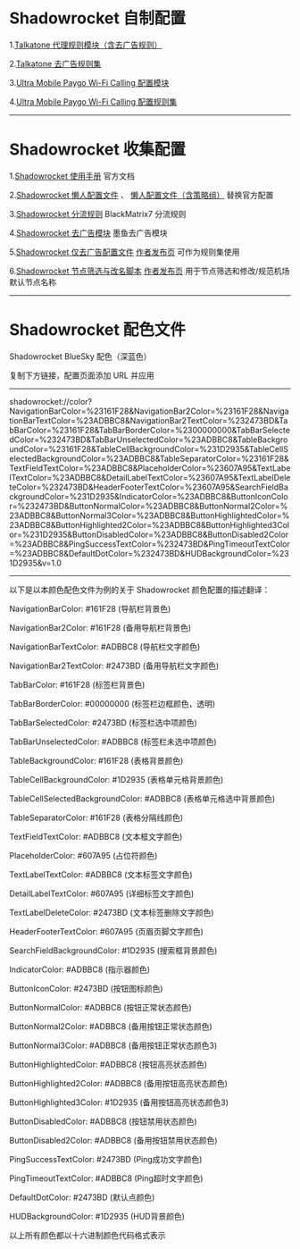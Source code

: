 # Shadowrocket 自制配置

1.[Talkatone 代理规则模块（含去广告规则）](https://raw.githubusercontent.com/LOWERTOP/Shadowrocket-First/refs/heads/main/Talkatone.sgmodule) 

2.[Talkatone 去广告规则集](https://raw.githubusercontent.com/LOWERTOP/Shadowrocket-First/refs/heads/main/TalkatoneAntiAds.txt)

3.[Ultra Mobile Paygo Wi-Fi Calling 配置模块](https://raw.githubusercontent.com/LOWERTOP/Shadowrocket-First/refs/heads/main/UltraMobileWiFiCalling.sgmodule)

4.[Ultra Mobile Paygo Wi-Fi Calling 配置规则集](https://raw.githubusercontent.com/LOWERTOP/Shadowrocket-First/refs/heads/main/UltraMobileWiFiCalling.list)

-----------------------------------------------------

# Shadowrocket 收集配置

1.[Shadowrocket 使用手册](https://github.com/wlxuf/Shadowrocket) 官方文档

2.[Shadowrocket 懒人配置文件](https://raw.githubusercontent.com/wlxuf/Shadowrocket/main/lazy.conf) 、 [懒人配置文件（含策略组）](https://raw.githubusercontent.com/wlxuf/Shadowrocket/main/lazy_group.conf) 替换官方配置

3.[Shadowrocket 分流规则](https://github.com/blackmatrix7/ios_rule_script/tree/master/rule/Shadowrocket) BlackMatrix7 分流规则

4.[Shadowrocket 去广告模块](https://raw.githubusercontent.com/ddgksf2013/Modules/main/Adblock.sgmodule) 墨鱼去广告模块

5.[Shadowrocket 仅去广告配置文件](https://johnshall.github.io/Shadowrocket-ADBlock-Rules-Forever/sr_ad_only.conf) [作者发布页](https://github.com/Johnshall/Shadowrocket-ADBlock-Rules-Forever) 可作为规则集使用

6.[Shadowrocket 节点筛选与改名脚本](https://raw.githubusercontent.com/kiwi707/Shadow-Rocket/refs/heads/main/FilterScript) [作者发布页](https://github.com/kiwi707/Shadow-Rocket) 用于节点筛选和修改/规范机场默认节点名称

-----------------------------------------------------

# Shadowrocket 配色文件

Shadowrocket BlueSky 配色（深蓝色）

复制下方链接，配置页面添加 URL 并应用

-----------------------------------------------------

shadowrocket://color?NavigationBarColor=%23161F28&NavigationBar2Color=%23161F28&NavigationBarTextColor=%23ADBBC8&NavigationBar2TextColor=%232473BD&TabBarColor=%23161F28&TabBarBorderColor=%2300000000&TabBarSelectedColor=%232473BD&TabBarUnselectedColor=%23ADBBC8&TableBackgroundColor=%23161F28&TableCellBackgroundColor=%231D2935&TableCellSelectedBackgroundColor=%23ADBBC8&TableSeparatorColor=%23161F28&TextFieldTextColor=%23ADBBC8&PlaceholderColor=%23607A95&TextLabelTextColor=%23ADBBC8&DetailLabelTextColor=%23607A95&TextLabelDeleteColor=%232473BD&HeaderFooterTextColor=%23607A95&SearchFieldBackgroundColor=%231D2935&IndicatorColor=%23ADBBC8&ButtonIconColor=%232473BD&ButtonNormalColor=%23ADBBC8&ButtonNormal2Color=%23ADBBC8&ButtonNormal3Color=%23ADBBC8&ButtonHighlightedColor=%23ADBBC8&ButtonHighlighted2Color=%23ADBBC8&ButtonHighlighted3Color=%231D2935&ButtonDisabledColor=%23ADBBC8&ButtonDisabled2Color=%23ADBBC8&PingSuccessTextColor=%232473BD&PingTimeoutTextColor=%23ADBBC8&DefaultDotColor=%232473BD&HUDBackgroundColor=%231D2935&v=1.0

-----------------------------------------------------

以下是以本颜色配色文件为例的关于 Shadowrocket 颜色配置的描述翻译：

NavigationBarColor: #161F28 (导航栏背景色)

NavigationBar2Color: #161F28 (备用导航栏背景色)

NavigationBarTextColor: #ADBBC8 (导航栏文字颜色)

NavigationBar2TextColor: #2473BD (备用导航栏文字颜色)

TabBarColor: #161F28 (标签栏背景色)

TabBarBorderColor: #00000000 (标签栏边框颜色，透明)

TabBarSelectedColor: #2473BD (标签栏选中项颜色)

TabBarUnselectedColor: #ADBBC8 (标签栏未选中项颜色)

TableBackgroundColor: #161F28 (表格背景颜色)

TableCellBackgroundColor: #1D2935 (表格单元格背景颜色)

TableCellSelectedBackgroundColor: #ADBBC8 (表格单元格选中背景颜色)

TableSeparatorColor: #161F28 (表格分隔线颜色)

TextFieldTextColor: #ADBBC8 (文本框文字颜色)

PlaceholderColor: #607A95 (占位符颜色)

TextLabelTextColor: #ADBBC8 (文本标签文字颜色)

DetailLabelTextColor: #607A95 (详细标签文字颜色)

TextLabelDeleteColor: #2473BD (文本标签删除文字颜色)

HeaderFooterTextColor: #607A95 (页眉页脚文字颜色)

SearchFieldBackgroundColor: #1D2935 (搜索框背景颜色)

IndicatorColor: #ADBBC8 (指示器颜色)

ButtonIconColor: #2473BD (按钮图标颜色)

ButtonNormalColor: #ADBBC8 (按钮正常状态颜色)

ButtonNormal2Color: #ADBBC8 (备用按钮正常状态颜色)

ButtonNormal3Color: #ADBBC8 (备用按钮正常状态颜色3)

ButtonHighlightedColor: #ADBBC8 (按钮高亮状态颜色)

ButtonHighlighted2Color: #ADBBC8 (备用按钮高亮状态颜色)

ButtonHighlighted3Color: #1D2935 (备用按钮高亮状态颜色3)

ButtonDisabledColor: #ADBBC8 (按钮禁用状态颜色)

ButtonDisabled2Color: #ADBBC8 (备用按钮禁用状态颜色)

PingSuccessTextColor: #2473BD (Ping成功文字颜色)

PingTimeoutTextColor: #ADBBC8 (Ping超时文字颜色)

DefaultDotColor: #2473BD (默认点颜色)

HUDBackgroundColor: #1D2935 (HUD背景颜色)

以上所有颜色都以十六进制颜色代码格式表示
